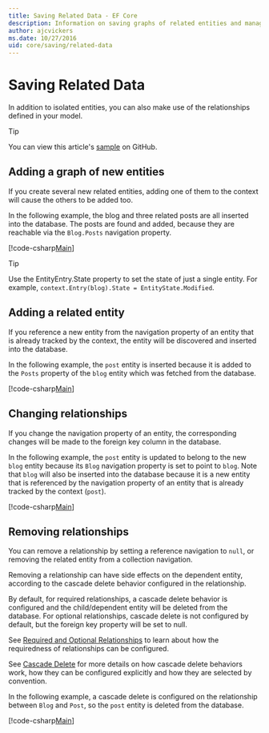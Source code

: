 ```yaml
---
title: Saving Related Data - EF Core
description: Information on saving graphs of related entities and managing relationships in Entity Framework Core
author: ajcvickers
ms.date: 10/27/2016
uid: core/saving/related-data
---
```

# Saving Related Data

In addition to isolated entities, you can also make use of the relationships defined in your model.

> [!TIP]  
> You can view this article's [sample](https://github.com/dotnet/EntityFramework.Docs/tree/master/samples/core/Saving/RelatedData/) on GitHub.

## Adding a graph of new entities

If you create several new related entities, adding one of them to the context will cause the others to be added too.

In the following example, the blog and three related posts are all inserted into the database. The posts are found and added, because they are reachable via the `Blog.Posts` navigation property.

[!code-csharp[Main](../../../samples/core/Saving/RelatedData/Sample.cs#AddingGraphOfEntities)]

> [!TIP]  
> Use the EntityEntry.State property to set the state of just a single entity. For example, `context.Entry(blog).State = EntityState.Modified`.

## Adding a related entity

If you reference a new entity from the navigation property of an entity that is already tracked by the context, the entity will be discovered and inserted into the database.

In the following example, the `post` entity is inserted because it is added to the `Posts` property of the `blog` entity which was fetched from the database.

[!code-csharp[Main](../../../samples/core/Saving/RelatedData/Sample.cs#AddingRelatedEntity)]

## Changing relationships

If you change the navigation property of an entity, the corresponding changes will be made to the foreign key column in the database.

In the following example, the `post` entity is updated to belong to the new `blog` entity because its `Blog` navigation property is set to point to `blog`. Note that `blog` will also be inserted into the database because it is a new entity that is referenced by the navigation property of an entity that is already tracked by the context (`post`).

[!code-csharp[Main](../../../samples/core/Saving/RelatedData/Sample.cs#ChangingRelationships)]

## Removing relationships

You can remove a relationship by setting a reference navigation to `null`, or removing the related entity from a collection navigation.

Removing a relationship can have side effects on the dependent entity, according to the cascade delete behavior configured in the relationship.

By default, for required relationships, a cascade delete behavior is configured and the child/dependent entity will be deleted from the database. For optional relationships, cascade delete is not configured by default, but the foreign key property will be set to null.

See [Required and Optional Relationships](xref:core/modeling/relationships#required-and-optional-relationships) to learn about how the requiredness of relationships can be configured.

See [Cascade Delete](xref:core/saving/cascade-delete) for more details on how cascade delete behaviors work, how they can be configured explicitly and  how they are selected by convention.

In the following example, a cascade delete is configured on the relationship between `Blog` and `Post`, so the `post` entity is deleted from the database.

[!code-csharp[Main](../../../samples/core/Saving/RelatedData/Sample.cs#RemovingRelationships)]

